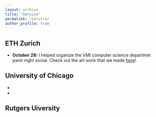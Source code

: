 ```yaml
---
layout: archive
title: "Service"
permalink: /service/
author_profile: true
---
```


## ETH Zurich
* **October 28:** I helped organize the VMI computer science departmet paint night social. Check out the art work that we made [here](https://ffalzon.github.io/service/paintight/)!

## University of Chicago
* 
* 

## Rutgers Uiversity


